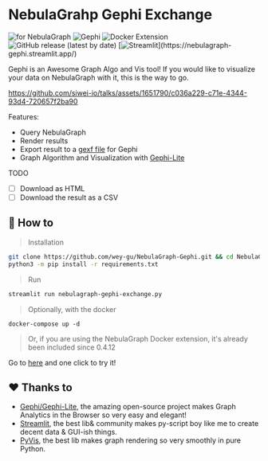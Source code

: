 # **Nebula**Grahp **Gephi** Exchange

![for NebulaGraph](https://img.shields.io/badge/for-NebulaGraph-blue?link=https://github.com/vesoft-inc/nebula) ![Gephi](https://img.shields.io/badge/Gephi-supported-brightgreen?link=https://github.com/gephi/gephi-lite/) ![Docker Extension](https://img.shields.io/badge/docker-extension-blue?logo=docker&link=https://hub.docker.com/extensions/weygu/nebulagraph-dd-ext) ![GitHub release (latest by date)](https://img.shields.io/github/v/release/wey-gu/NebulaGraph-Gephi) [![Streamlit](https://static.streamlit.io/badges/streamlit_badge_black_white.svg?)](https://nebulagraph-gephi.streamlit.app/)

Gephi is an Awesome Graph Algo and Vis tool! If you would like to visualize your data on NebulaGraph with it, this is the way to go.

https://github.com/siwei-io/talks/assets/1651790/c036a229-c71e-4344-93d4-720657f2ba90

Features:

- Query NebulaGraph
- Render results
- Export result to a [gexf file](https://raw.githubusercontent.com/wey-gu/NebulaGraph-Gephi/main/example/nebulagraph_export.gexf) for Gephi
- Graph Algorithm and Visualization with [Gephi-Lite](https://github.com/gephi/gephi-lite/)

TODO

- [ ] Download as HTML
- [ ] Download the result as a CSV

## 🚀 How to

> Installation

```bash
git clone https://github.com/wey-gu/NebulaGraph-Gephi.git && cd NebulaGraph-Gephi
python3 -m pip install -r requirements.txt
```

> Run

```bash
streamlit run nebulagraph-gephi-exchange.py
```

> Optionally, with the docker

```
docker-compose up -d
```

> Or, if you are using the NebulaGraph Docker extension, it's already been included since 0.4.12

Go to [here](https://hub.docker.com/extensions/weygu/nebulagraph-dd-ext) and one click to try it!

## ♥️ Thanks to

- [Gephi/Gephi-Lite](Gephi/Gephi-Lite), the amazing open-source project makes Graph Analytics in the Browser so very easy and elegant!
- [Streamlit](https://streamlit.io/), the best lib& community makes py-script boy like me to create decent data & GUI-ish things.
- [PyVis](https://github.com/WestHealth/pyvis), the best lib makes graph rendering so very smoothly in pure Python.
